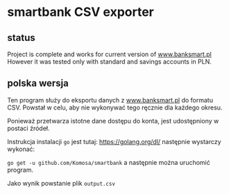 # smartbank CSV exporter

## status
Project is complete and works for current version of www.banksmart.pl
However it was tested only with standard and savings accounts in PLN.

## polska wersja
Ten program służy do eksportu danych z www.banksmart.pl do formatu CSV.
Powstał w celu, aby nie wykonywać tego ręcznie dla każdego okresu.

Ponieważ przetwarza istotne dane dostępu do konta,
jest udostępniony w postaci źródeł.

Instrukcja instalacji `go` jest tutaj: https://golang.org/dl/
następnie wystarczy wykonać:

`go get -u github.com/Komosa/smartbank`
a następnie można uruchomić program.

Jako wynik powstanie plik `output.csv`
